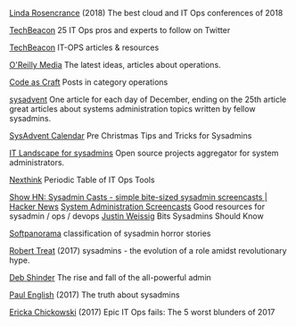 
[Linda Rosencrance](https://techbeacon.com/best-cloud-it-ops-conferences-2018)
(2018) The best cloud and IT Ops conferences of 2018

[TechBeacon](https://techbeacon.com/25-it-ops-pros-experts-follow-twitter)
25 IT Ops pros and experts to follow on Twitter

[TechBeacon](https://techbeacon.com/it-ops)
IT-OPS articles & resources

[O'Reilly Media](https://www.oreilly.com/topics/operations)
The latest ideas, articles about operations.

[Code as Craft](https://codeascraft.com/category/operations/)
Posts in category operations

[sysadvent](https://sysadvent.blogspot.be/)
One article for each day of December, ending on the 25th article
great articles about systems administration topics written by fellow sysadmins.

[SysAdvent Calendar](https://www.redpill-linpro.com/sysadvent/)
Pre Christmas Tips and Tricks for Sysadmins

[IT Landscape for sysadmins](https://sysadmin.it-landscape.info/)
Open source projects aggregator for system administrators.

[Nexthink](https://www.nexthink.com/periodic-table/)
Periodic Table of IT Ops Tools

[Show HN: Sysadmin Casts - simple bite-sized sysadmin screencasts | Hacker News](https://news.ycombinator.com/item?id=8011081)
[System Administration Screencasts](https://sysadmincasts.com/)
Good resources for sysadmin / ops / devops
[Justin Weissig](https://sysadmincasts.com/episodes/25-bits-sysadmins-should-know)
Bits Sysadmins Should Know

[Softpanorama](http://www.softpanorama.org/Admin/admin_horror_stories.shtml)
classification of sysadmin horror stories

[Robert Treat](https://sysadvent.blogspot.be/2017/12/day-6-sysadmins-evolution-of-role.html)
(2017) sysadmins - the evolution of a role amidst revolutionary hype.

[Deb Shinder](http://techgenix.com/fall-of-all-powerful-admin/)
The rise and fall of the all-powerful admin

[Paul English](https://opensource.com/article/17/7/truth-about-sysadmins)
(2017) The truth about sysadmins

[Ericka Chickowski](https://techbeacon.com/it-ops-fails-5-worst-blunders-2017)
(2017) Epic IT Ops fails: The 5 worst blunders of 2017
